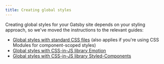 ```yaml
---
title: Creating global styles
---
```


Creating global styles for your Gatsby site depends on your styling approach, so we've moved the instructions to the relevant guides:

- [Global styles with standard CSS files](/docs/global-css/) (also applies if you're using CSS Modules for component-scoped styles)
- [Global styles with CSS-in-JS library Emotion](/docs/emotion/)
- [Global styles with CSS-in-JS library Styled-Components](/docs/styled-components/)